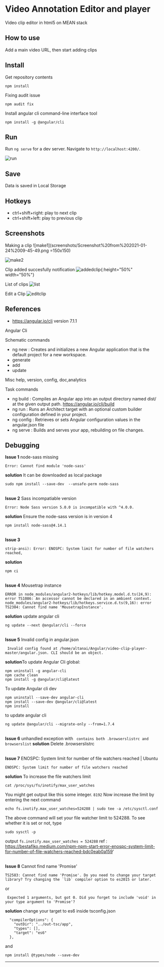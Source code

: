 # Video Annotation Editor and player

Video clip editor in html5 on MEAN stack

## How to use
Add a main video URL, then start adding clips

## Install

Get repository contents
```shell script
npm install
```
Fixing audit issue
```shell script
npm audit fix
```

Install angular cli command-line interface tool 
```shell script
npm install -g @angular/cli
```

## Run 
Run `ng serve` for a dev server. Navigate to `http://localhost:4200/`. 

![run](screenshots/Screenshot%20from%202021-01-24%2009-49-25.png)

## Save
Data is saved in Local Storage

## Hotkeys
- ctrl+shift+right: play to next clip
- ctrl+shift+left: play to previous clip

## Screenshots

Making a clip
![make1](screenshots/Screenshot%20from%202021-01-24%2009-45-49.png =150x150)

![make2](screenshots/Screenshot%20from%202021-01-24%2009-47-13.png) <!-- .element height="50%" width="50%" -->

Clip added succesfully notification 
![addedclip](screenshots/Screenshot%20from%202021-01-24%2009-47-24.png){:height="50%" width="50%"}

List of clips
![list](screenshots/Screenshot%20from%202021-01-24%2009-46-19.png)

Edit a Clip
![editclip](screenshots/Screenshot%20from%202021-01-24%2009-48-55.png)


## References 

- https://angular.io/cli version 7.1.1

Angular Cli 

Schematic commands
- ng new : Creates and initializes a new Angular application that is the default project for a new workspace.
- generate 
- add
- update

Misc 
help, version, config, doc,analytics

Task commands
- ng build : Compiles an Angular app into an output directory named dist/ at the given output path. https://angular.io/cli/build
- ng run : Runs an Architect target with an optional custom builder configuration defined in your project.
- ng config : Retrieves or sets Angular configuration values in the angular.json file 
- ng serve : Builds and serves your app, rebuilding on file changes.

## Debugging 

**Issue 1** node-sass missing 
```shell script
Error: Cannot find module 'node-sass'
```
**solution** It can be downloaded as local package
```shell script
sudo npm install --save-dev  --unsafe-perm node-sass
```
\
**Issue 2** Sass incompatiable version
```shell script
Error: Node Sass version 5.0.0 is incompatible with ^4.0.0.
```
**solution** Ensure the node-sass version is in version 4
```shell script
npm install node-sass@4.14.1
```
\
**Issue 3**
```shell script
strip-ansi): Error: ENOSPC: System limit for number of file watchers reached,
```
**solution** 
```shell script
npm ci
```
\
**Issue 4** Mousetrap instance
```shell script
ERROR in node_modules/angular2-hotkeys/lib/hotkey.model.d.ts(24,9): error TS1086: An accessor cannot be declared in an ambient context.
node_modules/angular2-hotkeys/lib/hotkeys.service.d.ts(9,16): error TS2304: Cannot find name 'MousetrapInstance'.
```
**solution** update angular cli
```shell script
ng update --next @angular/cli --force
```
\
**Issue 5** Invalid config in angular.json
```shell script
 Invalid config found at /home/altanai/Angular/video-clip-player-master/angular.json. CLI should be an object.
```
**solution**To update Angular Cli global:
```shell script
npm uninstall -g angular-cli
npm cache clean 
npm install -g @angular/cli@latest
```
To update Angular cli dev
```shell script
npm uninstall --save-dev angular-cli
npm install --save-dev @angular/cli@latest
npm install
```
to update angular cli
```shell script
ng update @angular/cli --migrate-only --from=1.7.4
```
\
**Issue 6** unhandled exception with ` contains both .browserslistrc and browserslist`
**solution** Delete .browserslistrc

\
**Issue 7** ENOSPC: System limit for number of file watchers reached | Ubuntu 
```shell script
ENOSPC: System limit for number of file watchers reached 
```
**solution** To increase the file watchers limit
```shell script
cat /proc/sys/fs/inotify/max_user_watches
```
You might get output like this some integer. `8192`
Now increase the limit by entering the next command
```shell script
echo fs.inotify.max_user_watches=524288 | sudo tee -a /etc/sysctl.conf
```
The above command will set your file watcher limit to 524288. To see whether it is set or not, type
```shell script
sudo sysctl -p
```
output `fs.inotify.max_user_watches = 524288`
ref : https://bestafiko.medium.com/npm-npm-start-error-enospc-system-limit-for-number-of-file-watchers-reached-bdc0eab0a159'

\
**Issue 8**  Cannot find name 'Promise'
```shell script
TS2583: Cannot find name 'Promise'. Do you need to change your target library? Try changing the `lib` compiler option to es2015 or later.
```
or 
```
 Expected 1 arguments, but got 0. Did you forget to include 'void' in your type argument to 'Promise'?
```
**solution** change your target to es6 inside tsconfig.json
```
  "compilerOptions": {
    "outDir": "../out-tsc/app",
    "types": [],
    "target": "es6"
  },
```
and 
```shell script
npm install @types/node --save-dev
```

---